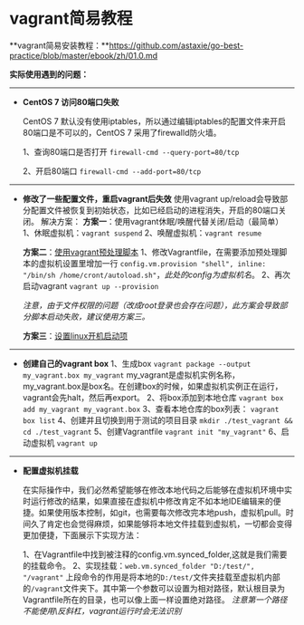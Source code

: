 # vagrant简易教程

**vagrant简易安装教程：**https://github.com/astaxie/go-best-practice/blob/master/ebook/zh/01.0.md

**实际使用遇到的问题：**

----------


 - **CentOS 7 访问80端口失败**

    CentOS 7 默认没有使用iptables，所以通过编辑iptables的配置文件来开启80端口是不可以的，CentOS 7 采用了firewalld防火墙。

    1、查询80端口是否打开 `firewall-cmd --query-port=80/tcp`
    
    2、开启80端口 `firewall-cmd --add-port=80/tcp`
    
    

----------


 - **修改了一些配置文件，重启vagrant后失效**
使用vagrant up/reload会导致部分配置文件被恢复到初始状态，比如已经启动的进程消失，开启的80端口关闭。
解决方案：
**方案一**：使用vagrant休眠/唤醒代替关闭/启动（最简单）
1、休眠虚拟机：`vagrant suspend`
2、唤醒虚拟机：`vagrant resume`

   **方案二**：[使用vagrant预处理脚本][1]
1、修改Vagrantfile，在需要添加预处理脚本的虚拟机设置里增加一行
`config.vm.provision "shell", inline: "/bin/sh /home/cront/autoload.sh"`，*此处的config为虚拟机名*。
2、再次启动vagrant  `vagrant up --provision`

    *注意，由于文件权限的问题（改成root登录也会存在问题），此方案会导致部分脚本启动失败，建议使用方案三。*

   **方案三**：[设置linux开机启动项][2]

----------


 - **创建自己的vagrant box**
 1、生成box
 `vagrant package --output my_vagrant.box my_vagrant`
my_vagrant是虚拟机实例名称，my_vagrant.box是box名。在创建box的时候，如果虚拟机实例正在运行，vagrant会先halt，然后再export。
2、将box添加到本地仓库
`vagrant box add my_vagrant my_vagrant.box`
3、查看本地仓库的box列表：
`vagrant box list`
4、创建并且切换到用于测试的项目目录
`mkdir ./test_vagrant && cd ./test_vagrant`
5、创建Vagrantfile
`vagrant init "my_vagrant"`
6、启动虚拟机
`vagrant up`

----------

 - **配置虚拟机挂载**

    在实际操作中，我们必然希望能够在修改本地代码之后能够在虚拟机环境中实时运行修改的结果，如果直接在虚拟机中修改肯定不如本地IDE编辑来的便捷。如果使用版本控制，如git，也需要每次修改完本地push，虚拟机pull。时间久了肯定也会觉得麻烦，如果能够将本地文件挂载到虚拟机，一切都会变得更加便捷，下面展示下实现方法：

    1、在Vagrantfile中找到被注释的config.vm.synced_folder,这就是我们需要的挂载命令。
    2、实现挂载：`web.vm.synced_folder "D:/test/", "/vagrant"`
        上段命令的作用是将本地的`D:/test/`文件夹挂载至虚拟机内部的`/vagrant`文件夹下。其中第一个参数可以设置为相对路径，默认根目录为Vagrantfile所在的目录，也可以像上面一样设置绝对路径。
        *注意第一个路径不能使用\反斜杠，vagrant运行时会无法识别*
    

[1]: https://www.vagrantup.com/docs/provisioning/shell.html
[2]: https://www.zybuluo.com/mdeditor#1052444